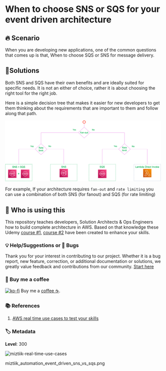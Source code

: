 # When to choose SNS or SQS for your event driven architecture

## 🔥 Scenario

When you are developing new applications, one of the common questions that comes up is that, When to choose SQS or SNS for message delivery. 


## 🎯Solutions

Both SNS and SQS have their own benefits and are ideally suited for specific needs. It is not an either of choice, rather it is about choosing the right tool for the right job.

Here is a simple decision tree that makes it easier for new developers to get them thinking about the requirements that are important to them and follow along that path.


![miztiik-real-time-use-cases](images/miztiik_automation_event_driven_sns_vs_sqs.png)

For example, If your architecture requires `fan-out` and `rate limiting` you can use a combination of both SNS (for fanout) and SQS (for rate limiting)

## 📌 Who is using this

This repository teaches developers, Solution Architects & Ops Engineers how to build complete architecture in AWS. Based on that knowledge these Udemy [course #1][103], [course #2][102] have been created to enhance your skills.

### 💡 Help/Suggestions or 🐛 Bugs

Thank you for your interest in contributing to our project. Whether it is a bug report, new feature, correction, or additional documentation or solutions, we greatly value feedback and contributions from our community. [Start here](/issues)

### 👋 Buy me a coffee

[![ko-fi](https://www.ko-fi.com/img/githubbutton_sm.svg)](https://ko-fi.com/Q5Q41QDGK) Buy me a [coffee ☕][900].

### 📚 References

1. [AWS real time use cases to test your skills][1]

### 🏷️ Metadata

**Level**: 300

![miztiik-real-time-use-cases](https://img.shields.io/badge/Miztiik:Real--Time--Use--Cases:Level-300-green)

miztiik_automation_event_driven_sns_vs_sqs.png

[1]: https://github.com/miztiik/aws-real-time-use-cases
[100]: https://www.udemy.com/course/aws-cloud-security/?referralCode=B7F1B6C78B45ADAF77A9
[101]: https://www.udemy.com/course/aws-cloud-security-proactive-way/?referralCode=71DC542AD4481309A441
[102]: https://www.udemy.com/course/aws-cloud-development-kit-from-beginner-to-professional/?referralCode=E15D7FB64E417C547579
[103]: https://www.udemy.com/course/aws-cloudformation-basics?referralCode=93AD3B1530BC871093D6
[899]: https://www.udemy.com/user/n-kumar/
[900]: https://ko-fi.com/miztiik
[901]: https://ko-fi.com/Q5Q41QDGK
